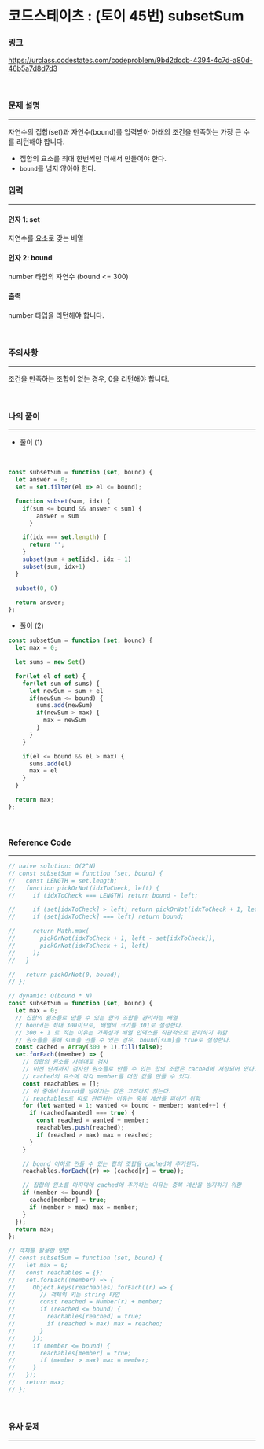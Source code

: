 코드스테이츠 : (토이 45번) subsetSum
===
### 링크
https://urclass.codestates.com/codeproblem/9bd2dccb-4394-4c7d-a80d-46b5a7d8d7d3

<br>

### 문제 설명
---
자연수의 집합(set)과 자연수(bound)를 입력받아 아래의 조건을 만족하는 가장 큰 수를 리턴해야 합니다.

- 집합의 요소를 최대 한번씩만 더해서 만들어야 한다.
- `bound`를 넘지 않아야 한다.

### 입력
---
#### 인자 1: set
자연수를 요소로 갖는 배열
#### 인자 2: bound
number 타입의 자연수 (bound <= 300)
#### 출력
number 타입을 리턴해야 합니다.

<br>

### 주의사항
---
조건을 만족하는 조합이 없는 경우, 0을 리턴해야 합니다.

<br>

### 나의 풀이
---
- 풀이 (1)
<br>

```js
const subsetSum = function (set, bound) {
  let answer = 0;
  set = set.filter(el => el <= bound);

  function subset(sum, idx) {
    if(sum <= bound && answer < sum) {
        answer = sum
      }

    if(idx === set.length) {
      return '';
    }
    subset(sum + set[idx], idx + 1)
    subset(sum, idx+1)
  }

  subset(0, 0)

  return answer;
};
```

- 풀이 (2)
```js
const subsetSum = function (set, bound) {
  let max = 0;

  let sums = new Set()

  for(let el of set) {
    for(let sum of sums) {
      let newSum = sum + el
      if(newSum <= bound) {
        sums.add(newSum)
        if(newSum > max) {
          max = newSum
        }
      }
    }

    if(el <= bound && el > max) {
      sums.add(el)
      max = el
    }
  }

  return max;
};
```
<br>

### Reference Code
---

```js
// naive solution: O(2^N)
// const subsetSum = function (set, bound) {
//   const LENGTH = set.length;
//   function pickOrNot(idxToCheck, left) {
//     if (idxToCheck === LENGTH) return bound - left;

//     if (set[idxToCheck] > left) return pickOrNot(idxToCheck + 1, left);
//     if (set[idxToCheck] === left) return bound;

//     return Math.max(
//       pickOrNot(idxToCheck + 1, left - set[idxToCheck]),
//       pickOrNot(idxToCheck + 1, left)
//     );
//   }

//   return pickOrNot(0, bound);
// };

// dynamic: O(bound * N)
const subsetSum = function (set, bound) {
  let max = 0;
  // 집합의 원소들로 만들 수 있는 합의 조합을 관리하는 배열
  // bound는 최대 300이므로, 배열의 크기를 301로 설정한다.
  // 300 + 1 로 적는 이유는 가독성과 배열 인덱스를 직관적으로 관리하기 위함
  // 원소들을 통해 sum을 만들 수 있는 경우, bound[sum]을 true로 설정한다.
  const cached = Array(300 + 1).fill(false);
  set.forEach((member) => {
    // 집합의 원소를 차례대로 검사
    // 이전 단계까지 검사한 원소들로 만들 수 있는 합의 조합은 cached에 저장되어 있다.
    // cached의 요소에 각각 member를 더한 값을 만들 수 있다.
    const reachables = [];
    // 이 중에서 bound를 넘어가는 값은 고려하지 않는다.
    // reachables로 따로 관리하는 이유는 중복 계산을 피하기 위함
    for (let wanted = 1; wanted <= bound - member; wanted++) {
      if (cached[wanted] === true) {
        const reached = wanted + member;
        reachables.push(reached);
        if (reached > max) max = reached;
      }
    }

    // bound 이하로 만들 수 있는 합의 조합을 cached에 추가한다.
    reachables.forEach((r) => (cached[r] = true));

    // 집합의 원소를 마지막에 cached에 추가하는 이유는 중복 계산을 방지하기 위함
    if (member <= bound) {
      cached[member] = true;
      if (member > max) max = member;
    }
  });
  return max;
};

// 객체를 활용한 방법
// const subsetSum = function (set, bound) {
//   let max = 0;
//   const reachables = {};
//   set.forEach((member) => {
//     Object.keys(reachables).forEach((r) => {
//       // 객체의 키는 string 타입
//       const reached = Number(r) + member;
//       if (reached <= bound) {
//         reachables[reached] = true;
//         if (reached > max) max = reached;
//       }
//     });
//     if (member <= bound) {
//       reachables[member] = true;
//       if (member > max) max = member;
//     }
//   });
//   return max;
// };
```
<br>

### 유사 문제
---

<br>

